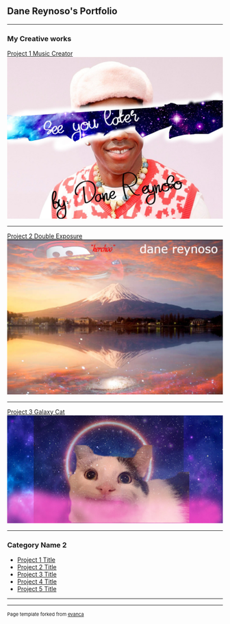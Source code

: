 ## Dane Reynoso's Portfolio

---

### My Creative works 

[Project 1 Music Creator](/sample_page)
<img src="images/musiccreator.jpg?raw=true"/>

---
[Project 2 Double Exposure](/pdf/sample_presentation.pdf)
<img src="images/kerchooproject.jpg?raw=true"/>

---
[Project 3 Galaxy Cat](http://example.com/)
<img src="images/galaxycat.jpg?raw=true"/>

---

### Category Name 2

- [Project 1 Title](http://example.com/)
- [Project 2 Title](http://example.com/)
- [Project 3 Title](http://example.com/)
- [Project 4 Title](http://example.com/)
- [Project 5 Title](http://example.com/)

---




---
<p style="font-size:11px">Page template forked from <a href="https://github.com/evanca/quick-portfolio">evanca</a></p>
<!-- Remove above link if you don't want to attibute -->
